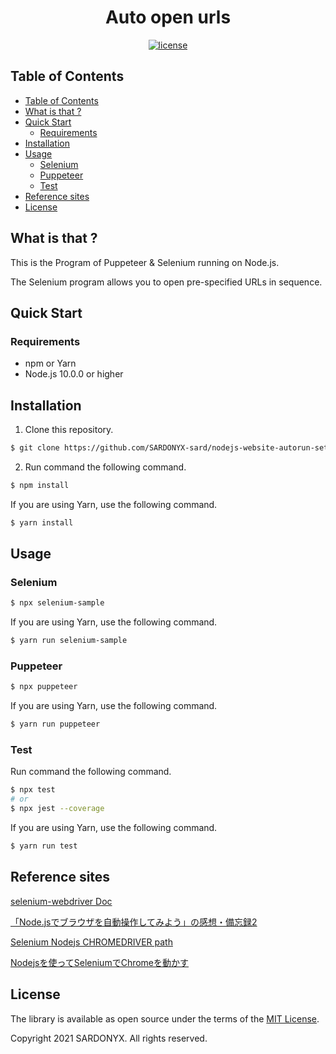 <h1 align="center">Auto open urls</h1>

<div align="center">
<a href="https://opensource.org/licenses/MIT"><img src="https://img.shields.io/github/license/jagaapple/next-typed-routes.svg" alt="license"></a>
</div>

## Table of Contents

<!-- TOC depthFrom:2 -->

- [Table of Contents](#table-of-contents)
- [What is that ?](#what-is-that-)
- [Quick Start](#quick-start)
  - [Requirements](#requirements)
- [Installation](#installation)
- [Usage](#usage)
  - [Selenium](#selenium)
  - [Puppeteer](#puppeteer)
  - [Test](#test)
- [Reference sites](#reference-sites)
- [License](#license)

<!-- /TOC -->


## What is that ?

This is the Program of Puppeteer & Selenium running on Node.js.

The Selenium program allows you to open pre-specified URLs in sequence.

## Quick Start

### Requirements

* npm or Yarn
* Node.js 10.0.0 or higher


## Installation

1. Clone this repository.

```sh
$ git clone https://github.com/SARDONYX-sard/nodejs-website-autorun-set.git
```

2. Run command the following command.

```sh
$ npm install
```

If you are using Yarn, use the following command.

```sh
$ yarn install
```

## Usage

### Selenium

```sh
$ npx selenium-sample
```

If you are using Yarn, use the following command.

```sh
$ yarn run selenium-sample
```

### Puppeteer

```sh
$ npx puppeteer
```

If you are using Yarn, use the following command.

```sh
$ yarn run puppeteer
```

### Test

Run command the following command.

```sh
$ npx test
# or
$ npx jest --coverage
```

If you are using Yarn, use the following command.

```sh
$ yarn run test
```

## Reference sites

[selenium-webdriver Doc](https://seleniumhq.github.io/selenium/docs/api/javascript/index.html)

[「Node.jsでブラウザを自動操作してみよう」の感想・備忘録2](https://ageo-soft.info/books/programming_books/javascript_books/213/#Explicit_Wait)

[Selenium Nodejs CHROMEDRIVER path](https://qiita.com/tonio0720/items/70c13ad304154d95e4bc)

[Nodejsを使ってSeleniumでChromeを動かす](https://stackoverflow.com/questions/26191142/selenium-nodejs-chromedriver-path)

## License

The library is available as open source under the terms of the [MIT License](http://opensource.org/licenses/MIT).

Copyright 2021 SARDONYX. All rights reserved.
